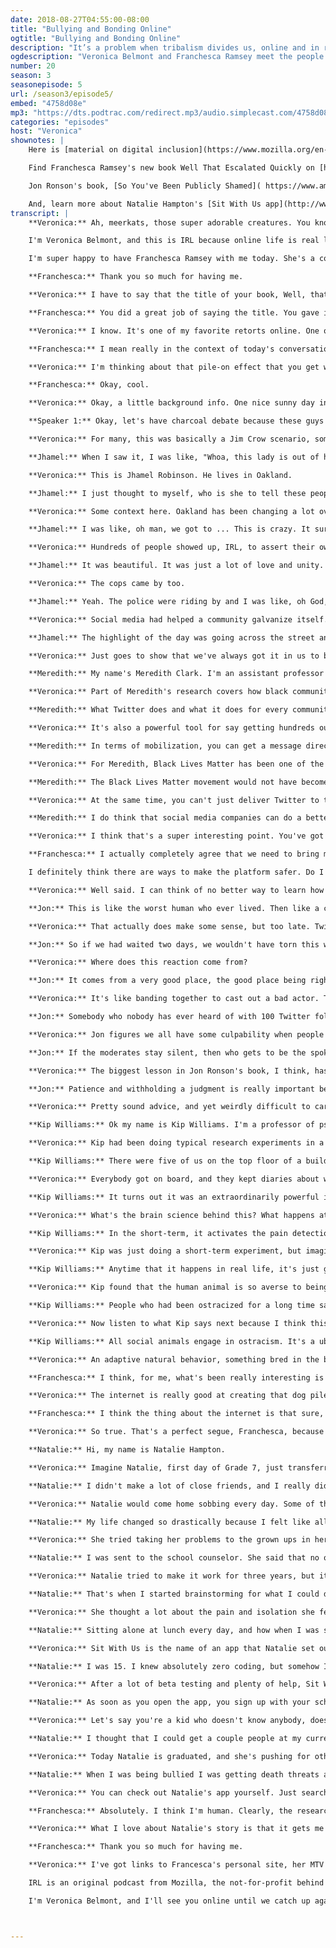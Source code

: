 ```yaml
---
date: 2018-08-27T04:55:00-08:00
title: "Bullying and Bonding Online"
ogtitle: "Bullying and Bonding Online"
description: "It’s a problem when tribalism divides us, online and in real life. Join [Veronica Belmont](https://twitter.com/Veronica/) and [Franchesca Ramsey](https://twitter.com/chescaleigh/) as they meet the people working to make the web — and world — friendlier places. Jhamel Robinson discusses how he used social media to organize a massive BBQ in Lake Merritt park after a racial altercation went viral; [Dr. Meredith Clark](https://twitter.com/meredithdclark/) sheds light on the need for social media platforms to hire members of vulnerable communities; [Jon Ronson](https://twitter.com/jonronson/) talks about snap judgements; Professor Kip Williams speaks to the effects of ostracism online and off; and recent high school graduate Natalie Hampton shares her story of surviving extreme bullying and [what she's doing now](https://twitter.com/nobodyeatsalone/) to help others."
ogdescription: "Veronica Belmont and Franchesca Ramsey meet the people working to make the web — and world — friendlier places."
number: 20
season: 3
seasonepisode: 5
url: /season3/episode5/
embed: "4758d08e"
mp3: "https://dts.podtrac.com/redirect.mp3/audio.simplecast.com/4758d08e.mp3"
categories: "episodes"
host: "Veronica"
shownotes: |
    Here is [material on digital inclusion](https://www.mozilla.org/en-US/internet-health/digital-inclusion/) from Mozilla. We also recommend reading this [article on inclusive and exclusive culture](http://blog.mozilla.org/internetcitizen/2018/08/27/inclusive-culture/) from Mozilla's head of Diversity & Inclusion, Larissa Shapiro.

    Find Franchesca Ramsey's new book Well That Escalated Quickly on [her personal site]( http://www.franchesca.net/), and check her out on MTV's [Decoded](http://www.mtv.com/shows/decoded).

    Jon Ronson's book, [So You've Been Publicly Shamed]( https://www.amazon.com/So-Youve-Been-Publicly-Shamed/dp/1594634017) is on Amazon. [Follow Jon on Twitter](https://twitter.com/jonronson) as he tries his hardest to be an expressive (but respectful) online citizen.

    And, learn more about Natalie Hampton's [Sit With Us app](http://www.sitwithus.io/#!/Home).
transcript: |
    **Veronica:** Ah, meerkats, those super adorable creatures. You know, the ones that often stand upright to gaze across the Savannah like little furry soldiers. There was a show a little while back called Meerkat Manor. Do you remember what? Basically it was Big Brother but with a pack of meerkats. It was about this super tight group of furry buddies that for the most part worked together to keep their little gang humming along. There was this one episode that really stuck out. It's the one where a young female meerkat pisses off the alpha meerkat and is cast out from the group. Without friends, she doesn't get groomed. Without being groomed, she gets covered in bugs, and soon she's just this miserable, poor, sad little creature. Meerkats are social animals. They need to belong, and it's a matter of basic survival. Just like it is for us.

    I'm Veronica Belmont, and this is IRL because online life is real life. This episode we're all about the meerkat in each of us. Humans are crazy social. Our ability to bond with each other and to ostracize each other is what makes a difference between thriving and failing, but our digital tools magnify those basic animal instincts, upping the stakes and forcing us to think harder about why some people get brought into the tribe, and others get left out in the cold. We're figuring out what drives our ideas of in-groups and out-groups, and how we can use our digital tools to build kinder more human realities. IRL. IRL is brought to you by Mozilla, the not-for-profit behind Firefox. I've been using the Firefox Focus browser on my phone for its built-in privacy. With their focus browser, I don't see ads, search is super fast, and I know that no one's collecting my browsing behavior. Fancy that.

    I'm super happy to have Franchesca Ramsey with me today. She's a comedian, activist, YouTube star, and the host of MTV's Decoded, and most recently the author of her first book, Well, That Escalated Quickly: Memoirs and Mistakes of an Accidental Activist. Franchesca, welcome to IRL.

    **Franchesca:** Thank you so much for having me.

    **Veronica:** I have to say that the title of your book, Well, that Escalated Quickly is my favorite part from the movie Anchor Man.

    **Franchesca:** You did a great job of saying the title. You gave it the perfect amount of inflection, because if you don't use it then I don't even recognize the tite of my own book.

    **Veronica:** I know. It's one of my favorite retorts online. One of my favorite things to jump into the middle of a conversation and just be like, "Well, that escalated quickly."

    **Franchesca:** I mean really in the context of today's conversation, it really is apropos because unfortunately when you do have conversations online, whether it's about politics or identity, which is the type of stuff that I do in my work, oftentimes things do really escalate very quickly, and it can be really hard to walk that back.

    **Veronica:** I'm thinking about that pile-on effect that you get where members of an online mob might see an opening and feel like they've got permission to take a swipe at someone. Group dynamics can definitely get ugly online. But I want to start here by reminding ourselves that the opposite is also true. Being a social animal has deeply positive roots, and our first story really shows that off. It's a story about someone who tried to act like that alpha meerkat, tried to decide who didn't belong, but it's also about how a little online magic helped turn a bit of bullying into much more powerful bonding. Franchesca, please stick around because I want to hear your take on this one afterward.

    **Franchesca:** Okay, cool.

    **Veronica:** Okay, a little background info. One nice sunny day in Oakland, a couple of friends were barbecuing down at Lake Merritt. People come there all the time for picnics, just to hang out. Except on this particular day, a woman, a white woman, decided to call the cops on these black guys who were barbecuing, ostensibly because they were using charcoal in an area where it had been prohibited in the past. The wife of one of the men shot some video footage of the altercation, and it didn't take long before the video went viral.

    **Speaker 1:** Okay, let's have charcoal debate because these guys are sitting out here peacefully having a barbecue.

    **Veronica:** For many, this was basically a Jim Crow scenario, somebody trying to keep people of color from socializing in “her” park.

    **Jhamel:** When I saw it, I was like, "Whoa, this lady is out of her mind."

    **Veronica:** This is Jhamel Robinson. He lives in Oakland.

    **Jhamel:** I just thought to myself, who is she to tell these people what they can and can't do in their own community? Those people, they were minding their own business.

    **Veronica:** Some context here. Oakland has been changing a lot over the past few years. Gentrification has led to tension between longtime Oaklanders and newcomers, snapping up real estate that's cheaper than nearby San Francisco. This tension has often split down cultural and racial lines. After this particular incident in the park, Jhamel and a friend started a private Facebook group called Barbecuing While Black, and then by the magic of social, a community started to form. They planned a little protest down at the lake figuring maybe 40 or 50 people would show. When Jhamel noticed that 2,500 people had shared a digital flyer he posted, he figured it might be getting bigger than he expected.

    **Jhamel:** I was like, oh man, we got to ... This is crazy. It surprised all of us for sure.

    **Veronica:** Hundreds of people showed up, IRL, to assert their own community and to just say, "Hey, we belong here too."

    **Jhamel:** It was beautiful. It was just a lot of love and unity. People were sharing their food. Everything was free. People come from other grills and say, "Hey man, I've got some hot links, or I've got some burgers or whatever. Can I throw it on your grill??" We had all kinds of desserts out there. We had games for the children. People brought out tables with dominoes and cards and different games of that sort.

    **Veronica:** The cops came by too.

    **Jhamel:** Yeah. The police were riding by and I was like, oh God, they're going to make trouble. Next thing I know, I see a bunch of cops parked and they're lined up in the middle of the street directing traffic. I'm like, wow. It was hot that day so, "Are you guys hungry, thirsty, whatever you need, just let us know. We'll take care of you." A lot of the officers did eat. There's actually a picture that went viral, two cops and they're were just grubbing down on the food. As the day was over, I thanked every officer I came in contact with, "Thank you for coming, because I know you didn't have to be here."

    **Veronica:** Social media had helped a community galvanize itself. It had helped a community say, "Yes, actually we do belong."

    **Jhamel:** The highlight of the day was going across the street and just standing on the steps and just seeing how many people had showed up. Basically that whole side of the lake was packed with people of color. I mean, there were non-people-of-color there as well. It was just a beautiful thing, and just seeing everybody just coming together.

    **Veronica:** Just goes to show that we've always got it in us to bond over our shared humanity online or IRL. The community building powers of social media often get highlighted among groups that are denied mainstream voices. So you get people talking about gay Twitter or feminist Twitter or black Twitter as these especially cohesive communities.

    **Meredith:** My name's Meredith Clark. I'm an assistant professor of Media Studies at the University of Virginia.

    **Veronica:** Part of Meredith's research covers how black communities connect on social media and how that's become a democratizing force.

    **Meredith:** What Twitter does and what it does for every community is allow anyone who can connect to the platform to be able to speak on their own behalf, so all at the same time you've got the voices of black agnostics and black Muslims and Latinx folks who identify as Afro-Latina. All of us at the same time talking and being able to represent ourselves I think is the strength of being able to use a service like Twitter.

    **Veronica:** It's also a powerful tool for say getting hundreds out for some activist barbecuing.

    **Meredith:** In terms of mobilization, you can get a message directly to a number of people all at the same time. You can coordinate in ways that are a little bit easier than you could before with pre-existing technology.

    **Veronica:** For Meredith, Black Lives Matter has been one of the premiere examples of black Twitter in action.

    **Meredith:** The Black Lives Matter movement would not have become what it was if not for a platform like Twitter where people had been having conversations about mass incarceration, about police brutality and police violence all along, but then here comes this hashtag and the videos that are shared with the hashtag and exposes more people to the stories in different parts of the country, and mobilizes more people who have been talking about these things, but have been talking about them in their respective communities and not all together.

    **Veronica:** At the same time, you can't just deliver Twitter to the world and expect the revolution to run itself. Meredith says the people who build social platforms need to be more responsible to the communities that use them.

    **Meredith:** I do think that social media companies can do a better job of designing their platforms and their tools to protect vulnerable people as they use them, and I think one of the ways to do that is of course to bring those vulnerable people in, to pay them as consultants, to listen very carefully to the things that they're telling you, and to work with them to develop tools that are more effective.

    **Veronica:** I think that's a super interesting point. You've got a small group of engineers in California designing these tools that go on to shape a whole selection of different groups and subcultures. What effect does that top-down design have? What do you think, Franchesca? Do we already have the tools in place to build healthy communities, or is there something fundamental still missing in the way that these things are designed?

    **Franchesca:** I actually completely agree that we need to bring members of those vulnerable communities into the fold when it comes to building these social networks and figuring out the best way for them to keep the platforms safe. I also think in addition to having people as consultants, those are the people that need to actually be involved in building those platforms and making them safe. We found on places like Twitter when women, when people of color, when LGBTQ people speak up about the harassment that they're facing on these platforms, often the gatekeepers are completely stunned. That's because they're white dudes. They're straight white dudes that don't experience this harassment at all. For them, it's a shock for them so of course, they're not thinking about how to combat that harassment because it's not part of their experience.

    I definitely think there are ways to make the platform safer. Do I know what those ways are? Off the top of my head, I don't, but I think that's because we need to do a little bit more research to understand how people are abusing these platforms. Often times, terms of service are very black and white when it comes to what harassment is without actually understanding how harassment functions whether that's people making multiple accounts to impersonate me and saying, "This is satire," when in reality it does function as harassment. People using creative spelling for slurs. People screencapping tweets and editing them to make it seem people have said things that they haven't said. To me, these all qualify as harassment, but they're not expressly defined in the terms of service. Again, I think really understanding how people are misusing the platform is how we're going to create safer spaces for everyone online.

    **Veronica:** Well said. I can think of no better way to learn how social platforms get misused than to recount a truly epic fail. Our next guest has a super interesting take on why the Twitter crowds do such a good job at turning people into pariahs. Jon Ronson literally wrote the book on the way we ostracize each other online. His bestseller So You've Been Publicly Shamed drills down to the basic human drives that make us shun some people while we let others be part of the pack. Ronson found that social media is ideal for magnifying those instincts. Case in point, there was a story a few years ago about a little boy who ran into his aunt's arms saying, "I love you, Auntie," but the boy jumped so hard that he damaged her wrist. The aunt sued the little boy to pay for her hospital bills. Yeah, Twitter did not approve.

    **Jon:** This is like the worst human who ever lived. Then like a couple days later that the story was not that at all. Basically, because of this little weird American health insurance business in her deposition against the health insurance company who wouldn't pay for the operation to get her wrist back in shape, the wording made it look as if she was including the child in her deposition. It was just legal wording to get the health company to pay for her operation

    **Veronica:** That actually does make some sense, but too late. Twitter had already destroyed her and moved on.

    **Jon:** So if we had waited two days, we wouldn't have torn this woman to shreds because the information was wrong. A hundred thousand people tearing somebody apart in such a brutal way thinking of the very worst things that they can say to that person relentlessly for days, that's not criticism. That's punishment.

    **Veronica:** Where does this reaction come from?

    **Jon:** It comes from a very good place, the good place being right and wrong, some progressive social justice.

    **Veronica:** It's like banding together to cast out a bad actor. That phenomenon can benefit the community, like it did in our first story, but this kind of trial by crowd can also blow things out of proportion, and fast.

    **Jon:** Somebody who nobody has ever heard of with 100 Twitter followers tweets something a little bit unwise, and I'm not talking about serious transgressions here. Then before that person knows it, they've become the epitome of some kind of corrupt ideology. Thousands of people, sometimes hundreds of thousands of people can no longer tell the difference between serious and unserious transgressions. They treat this person with a kind of life-changing brutality that's not only, I think, inherently brutal, but is also completely counterproductive because it's really unlikable. Nobody wants to live underneath overzealous authoritarians.

    **Veronica:** Jon figures we all have some culpability when people get shunned online even if we're not throwing stones ourselves.

    **Jon:** If the moderates stay silent, then who gets to be the spokespeople? It's the people with the loudest voices. Just look what's happening on every side of the debate, on the right, on the left. It's the people with the loudest and most obnoxious voices are the ones who are setting the agenda.

    **Veronica:** The biggest lesson in Jon Ronson's book, I think, has to do with the question of time. It's how immediate our shaming, our casting people out of society can be, how snap the judgments become on something like Twitter.

    **Jon:** Patience and withholding a judgment is really important because often if somebody turns up who's completely monstrous, so monstrous it's unbelievable, quite often the reason it's unbelievable is because it's not true. Why not wait a day or two and see how it unfolds? Wait for evidence. Part of the reason why social justice on social media took hold is because the actual justice system is so flawed, but don't throw the baby out with the bath water. There's a lot of things that the actual justice system does that we could learn from. You know on Twitter we purport to hate tabloids, so try to endeavor to not act like a tabloid.

    **Veronica:** Pretty sound advice, and yet weirdly difficult to carry out when you're in the middle of a tweet storm. All right, then. We know that being ostracized is a brutal, but common part of any social animal's experience, but what's actually happening to us when the group starts shunning? Whether it's online or offline, I wanted to know what happens to human minds when they're not allowed to bond?

    **Kip Williams:** Ok my name is Kip Williams. I'm a professor of psychological sciences at Purdue University.

    **Veronica:** Kip had been doing typical research experiments in a lab, but then he got the idea to try a little role-playing game with his colleagues.

    **Kip Williams:** There were five of us on the top floor of a building. I said, "It would be interesting if we each day one of us was chosen to be ostracized by the other four." We would signify this by having a scarlet letter O above the door of the person who was going to be ostracized on any given day.

    **Veronica:** Everybody got on board, and they kept diaries about what went down.

    **Kip Williams:** It turns out it was an extraordinarily powerful in terms of how it made both the targets feels, the people who were getting ostracized on any given day, and even how it made the sources of the ostracism feel, the perpetrators. It really consumed us for the entire week, so that we got very little accomplished. We were just thinking about it the whole time.

    **Veronica:** What's the brain science behind this? What happens at the software level when I'm getting shunned?

    **Kip Williams:** In the short-term, it activates the pain detection centers of the brain just like the same area of the brain that is activated when you are in physical pain. Your self-esteem drops, your feelings of belonging drop. Your feelings of control over your environment drops, and your feelings of worthiness of attention drop. You feel invisible. Your mood, you become angry and sad, kind of alternating back and forth.

    **Veronica:** Kip was just doing a short-term experiment, but imagine that playing out day after day in the mind of, I don't know, a kid in eighth grade, a kid whose ostracism isn't just playing out in the hallway at school, but in a permanent way online where all her peers assemble and acknowledge each other. The cumulative effect can be devastating, and that kind of online experience has very real offline effects.

    **Kip Williams:** Anytime that it happens in real life, it's just going to be so much more powerful than what we find in the lab. We give personality inventories to people who have had long-term ostracism compared to people who have other problems like chronic pain or chronic illnesses. They are clinically depressed. They feel helpless, like there's nothing they can do to change their situation, and they feel unworthy of attention.

    **Veronica:** Kip found that the human animal is so averse to being ostracized, that we'll put up with just about anything in order to avoid it.

    **Kip Williams:** People who had been ostracized for a long time said they'd rather be physically abused. We said, "Why? Why would you say that?" They say that well, "At least I know that they know that I'm there."

    **Veronica:** Now listen to what Kip says next because I think this really is key.

    **Kip Williams:** All social animals engage in ostracism. It's a ubiquitous phenomenon across species, across cultures. We're probably not going to be able to stop it from happening. It's adaptive. It makes groups stronger to ostracize burdensome members. That's why it's there in the first place. It's evolved as an adaptive behavior.

    **Veronica:** An adaptive natural behavior, something bred in the bone. It doesn't mean it's not problematic though. When ostracism happens online, it's not like the group is just ignoring you the way Kip was ignored. It's actually way more direct and mean, right? We all know how easy it is to be cruel when you're hiding behind a screen. Francesca Ramsey, I want to get a sense of your experience with this sort of thing. You host a very popular web series about race and culture. That makes you a target for people who want to other you, who want to shun you. I wonder if they ever even stop to think about the person they're affecting at all?

    **Franchesca:** I think, for me, what's been really interesting is that since so much of that behavior is taking place online, I think it's a lot easier for people to slip into that place online. I think it's a lot easier for people to slip into that behavior because one, they don't have to do it to my face. I think that it does take some level of self-confidence to say nasty things directly to someone versus saying them online where you can often say them anonymously, and that, in group dynamic, does really happen when you see other people egging people online to participate in that behavior. Just like you said, it doesn't make it any less problematic, but I do think that the internet really has created a breeding ground for this behavior that doesn't always exist in real life.

    **Veronica:** The internet is really good at creating that dog pile effect, isn't it? I see one person attacking someone, and suddenly I've got permission to try it too. Then by attacking you, I'm forming a bond with all these other people that agree with me. If you're on the receiving end of a pile on, there's this huge cumulative effect that you really can't easily escape.

    **Franchesca:** I think the thing about the internet is that sure, we can turn it off, but when you have people that are using the internet to reach out to you on a number of platforms, it really can feel all-consuming. For people like myself who use the internet for work, I don't necessarily have the luxury of just saying, "I'm no longer going to use social media, or I'm no longer going to use the internet." It's part of my job. Unfortunately, these people often reach out to members of my family, or people that I'm friends with, or my husband, my fans. It's not just about me in that respect. I think what we're seeing with young people when it comes to dealing with bullying online is that when they go home, they're still experiencing it and also feeling ostracized because they can see what everybody else is doing. That feeling of being left out, and the feeling of seeing other people participate in bullying you when you're not there is really difficult.

    **Veronica:** So true. That's a perfect segue, Franchesca, because our final story is about one young girl who had enough of the bullying and the constant ostracism and actually used the internet to turn that situation around in a really amazing way. This is a story about finding your people with a little help from the internet, but it begins with a girl who was disconnected from everybody.

    **Natalie:** Hi, my name is Natalie Hampton.

    **Veronica:** Imagine Natalie, first day of Grade 7, just transferred to a new school. She sees nothing but strangers.

    **Natalie:** I didn't make a lot of close friends, and I really didn't feel at home there. Then that just got worse, and worse, and worse to the point where I was being ostracized almost every day. Then in the spring of my seventh grade year, I started being physically attacked. Girls would just throw me into lockers in the hallway or trip me.

    **Veronica:** Natalie would come home sobbing every day. Some of the other girls stole Natalie's computer, beat her up. She was afraid to go to school at all, afraid to walk into crowds, and she started having panic attacks.

    **Natalie:** My life changed so drastically because I felt like all of these horrible things were happening. I was still being ostracized, and no one was doing anything to help.

    **Veronica:** She tried taking her problems to the grown ups in her life.

    **Natalie:** I was sent to the school counselor. She said that no one gets bullied for no reason, so I need to take a long, hard look at myself and see what's wrong with me to be causing all of this. For me, it really destroyed my trust in the adults that were supposed to be protecting me because I felt like I was screaming out for help, and no one was listening.

    **Veronica:** Natalie tried to make it work for three years, but it didn't get better. She finally left. Luckily, her new school was more supportive. Natalie started to get some of her confidence back.

    **Natalie:** That's when I started brainstorming for what I could do to make a positive impact.

    **Veronica:** She thought a lot about the pain and isolation she felt at her old school.

    **Natalie:** Sitting alone at lunch every day, and how when I was sitting there all I wanted to hear was for someone to come up and say, "Come sit with us." That's when I came up with the idea for Sit With Us.

    **Veronica:** Sit With Us is the name of an app that Natalie set out to create.

    **Natalie:** I was 15. I knew absolutely zero coding, but somehow I had this big idea to create an app. I started taking coding classes right away.

    **Veronica:** After a lot of beta testing and plenty of help, Sit With Us was released at the start of the 2016 school year.

    **Natalie:** As soon as you open the app, you sign up with your school and your name. You create a little profile page like any social media site.

    **Veronica:** Let's say you're a kid who doesn't know anybody, doesn't have any friends. The app gives you a list of tables you can join without any fear of rejection. Sounds pretty good, but would it catch on?

    **Natalie:** I thought that I could get a couple people at my current school using it, but to my surprise it just immediately took off. We were getting around 10,000 new users a week. Now we over 100,000 users. We're operating in eight different countries, and we're continuing to gain new users every day.

    **Veronica:** Today Natalie is graduated, and she's pushing for others to use social media to build more human communities.

    **Natalie:** When I was being bullied I was getting death threats and sent mean comments. It felt like everyone in the world hated me, and that there was no way that it could get better because of how people were using the internet. Through this, I've really discovered that there are students who are willing to make a positive change. It's just hard to find them at first. Creating this app has really shown me how many people out there want to change things, and want to help, and who are now standing up and doing so. It's really given me a positive outlook on the direction that my generation can go in.

    **Veronica:** You can check out Natalie's app yourself. Just search those three little words, Sit With Us. Okay, Francesca. Listening to Natalie helping people find some solidarity online, I feel like most of us have done the opposite from time to time. We tend to actually separate people out. I'm going to put you on the spot a little bit here. Looking back, have you ever thrown a stone online, and then regretted it?

    **Franchesca:** Absolutely. I think I'm human. Clearly, the research that you're talking about in this episode supports that this is something that none of us are above. I think the interesting thing about the internet, specifically, is that it's given a voice to a lot of people who often times have felt voiceless. I think even though sometimes people do pile on, and I don't necessarily always think that that is the best course of action, I can understand people's need to express themselves online especially when it comes to oppressive systems like racism, and sexism, and homophobia where they feel like aren't heard in their real life. The internet is a place that they can feel heard. Absolutely, there have been times that I have reacted to someone saying or doing something online that maybe in the moment I could have reacted in a way that would have been more level headed. I also do think that it's important to analyze that anger doesn't necessarily invalidate someone's truthfulness or the reason that motivates them to say or act in a certain way. I do agree that the way that we use social media, we have to be a little bit more careful because once you ring that bell, you can't unring it.

    **Veronica:** What I love about Natalie's story is that it gets me thinking with the right attitude, all of our digital tools can actually build happier bonds. We actually have these tools. We can pull this off. Franchesca Ramsey, thank you so much for your insights today.

    **Franchesca:** Thank you so much for having me.

    **Veronica:** I've got links to Francesca's personal site, her MTV show Decoded, and book That Escalated Quickly, in the show notes at IRLpodcast.org. I guess in the end, we're all still a bunch of meerkats, pretty cute a lot of the time, but also animals. Since our packs are larger than ever online, those decisions to exclude each other or bring folks into the group have bigger stakes than ever too. Our tools for ostracizing each other are the same tools we use to create powerful community because all those digital tools, what they have in common is they're magnifying the basic social instincts, good and bad, that are there in each of us. Social animals like us have to find ways to thrive in the pack whether our pack is a high school cafeteria or an online forum that hasn't even been invented yet.

    IRL is an original podcast from Mozilla, the not-for-profit behind the Firefox browser. You can find lots more material about digital inclusion and building healthier internet communities along with a link to Jon Ronson's book So You've been Publicly Shamed, in the show notes at IRLpodcast.org. Next time, it's Episode 6, Kids These Days. We're going to figure out what it means to parent the first completely digital generation. Are iPads better than babysitters? Does your son have a secret online life, and is that any of your business? All of these questions are answered, and we have the exclusive new look at data from a huge new study by the folks at Common Sense Media. You'll definitely want to hear about what they discovered about tech and today's kids.

    I'm Veronica Belmont, and I'll see you online until we catch up again, IRL. Are iPads better than babysitters? Does my son have a secret online life? Did that make it sound like I have a son? I don't have a son.



---
```

